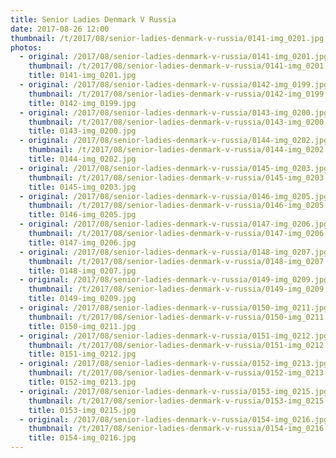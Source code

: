 ```yaml
---
title: Senior Ladies Denmark V Russia
date: 2017-08-26 12:00
thumbnail: /t/2017/08/senior-ladies-denmark-v-russia/0141-img_0201.jpg
photos:
  - original: /2017/08/senior-ladies-denmark-v-russia/0141-img_0201.jpg
    thumbnail: /t/2017/08/senior-ladies-denmark-v-russia/0141-img_0201.jpg
    title: 0141-img_0201.jpg
  - original: /2017/08/senior-ladies-denmark-v-russia/0142-img_0199.jpg
    thumbnail: /t/2017/08/senior-ladies-denmark-v-russia/0142-img_0199.jpg
    title: 0142-img_0199.jpg
  - original: /2017/08/senior-ladies-denmark-v-russia/0143-img_0200.jpg
    thumbnail: /t/2017/08/senior-ladies-denmark-v-russia/0143-img_0200.jpg
    title: 0143-img_0200.jpg
  - original: /2017/08/senior-ladies-denmark-v-russia/0144-img_0202.jpg
    thumbnail: /t/2017/08/senior-ladies-denmark-v-russia/0144-img_0202.jpg
    title: 0144-img_0202.jpg
  - original: /2017/08/senior-ladies-denmark-v-russia/0145-img_0203.jpg
    thumbnail: /t/2017/08/senior-ladies-denmark-v-russia/0145-img_0203.jpg
    title: 0145-img_0203.jpg
  - original: /2017/08/senior-ladies-denmark-v-russia/0146-img_0205.jpg
    thumbnail: /t/2017/08/senior-ladies-denmark-v-russia/0146-img_0205.jpg
    title: 0146-img_0205.jpg
  - original: /2017/08/senior-ladies-denmark-v-russia/0147-img_0206.jpg
    thumbnail: /t/2017/08/senior-ladies-denmark-v-russia/0147-img_0206.jpg
    title: 0147-img_0206.jpg
  - original: /2017/08/senior-ladies-denmark-v-russia/0148-img_0207.jpg
    thumbnail: /t/2017/08/senior-ladies-denmark-v-russia/0148-img_0207.jpg
    title: 0148-img_0207.jpg
  - original: /2017/08/senior-ladies-denmark-v-russia/0149-img_0209.jpg
    thumbnail: /t/2017/08/senior-ladies-denmark-v-russia/0149-img_0209.jpg
    title: 0149-img_0209.jpg
  - original: /2017/08/senior-ladies-denmark-v-russia/0150-img_0211.jpg
    thumbnail: /t/2017/08/senior-ladies-denmark-v-russia/0150-img_0211.jpg
    title: 0150-img_0211.jpg
  - original: /2017/08/senior-ladies-denmark-v-russia/0151-img_0212.jpg
    thumbnail: /t/2017/08/senior-ladies-denmark-v-russia/0151-img_0212.jpg
    title: 0151-img_0212.jpg
  - original: /2017/08/senior-ladies-denmark-v-russia/0152-img_0213.jpg
    thumbnail: /t/2017/08/senior-ladies-denmark-v-russia/0152-img_0213.jpg
    title: 0152-img_0213.jpg
  - original: /2017/08/senior-ladies-denmark-v-russia/0153-img_0215.jpg
    thumbnail: /t/2017/08/senior-ladies-denmark-v-russia/0153-img_0215.jpg
    title: 0153-img_0215.jpg
  - original: /2017/08/senior-ladies-denmark-v-russia/0154-img_0216.jpg
    thumbnail: /t/2017/08/senior-ladies-denmark-v-russia/0154-img_0216.jpg
    title: 0154-img_0216.jpg
---
```

